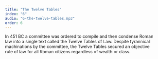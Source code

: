 ```yaml
---
title: "The Twelve Tables"
index: "6"
audio: "6-the-twelve-tables.mp3"
order: 6
---
```


In 451 BC a committee was ordered to compile and then condense Roman law into a single text called the Twelve Tables of Law. Despite tyrannical machinations by the committee, the Twelve Tables secured an objective rule of law for all Roman citizens regardless of wealth or class.
